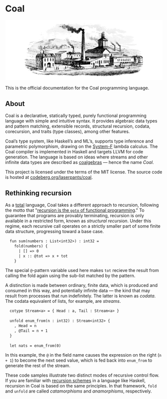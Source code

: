 # Coal

<img alt="Coal" src="assets/mine.jpg" />

This is the official documentation for the Coal programming language. 

## About

Coal is a declarative, statically typed, purely functional programming language with simple and intuitive syntax. It provides algebraic data types and pattern matching, extensible records, structural recursion, codata, corecursion, and traits (type classes), among other features. 

Coal’s type system, like Haskell’s and ML’s, supports type inference and parametric polymorphism, drawing on the [System-F](https://en.wikipedia.org/wiki/System_F) lambda calculus. The Coal compiler is implemented in Haskell and targets LLVM for code generation. The language is based on ideas where streams and other infinite data types are described as [coalgebras](https://coal-lang.org/data-and-codata/) — hence the name *Coal*.

This project is licensed under the terms of the MIT license. The source code is hosted at [codeberg.org/laserpants/coal](https://codeberg.org/laserpants/coal).


## Rethinking recursion

As a [total](https://en.wikipedia.org/wiki/Total_functional_programming) language, Coal takes a different approach to recursion, following the motto that "[recursion is the `goto` of functional programming](https://www.semanticscholar.org/paper/Functional-Programming-with-Bananas%2C-Lenses%2C-and-Meijer-Fokkinga/5db3c6793c07285bf0f5e95fe5a25f53e7488051)." To guarantee that programs are provably terminating, recursion is only available in a restricted form, known as *structural recursion*. Under this regime, each recursive call operates on a strictly smaller part of some finite data structure, progressing toward a base case. 

```
  fun sum(numbers : List<int32>) : int32 =
    fold(numbers) {
      | [] => 0 
      | x :: @tot => x + tot
    }
```

The special `@`-pattern variable used here makes `tot` recieve the result from calling the fold again using the sub-list matched by the pattern. 

A distinction is made between ordinary, finite data, which is produced and consumed in this way, and potentially infinite data &mdash; the kind that may result from processes that run indefinitely. The latter is known as *codata*. The codata equivalent of lists, for example, are *streams*.

```
  cotype Stream<a> = { Head : a, Tail : Stream<a> }

  unfold enum_from(n : int32) : Stream<int32> {
    , Head = n
    , @Tail = n + 1
  }

  let nats = enum_from(0)
```

In this example, the `@` in the field name causes the expression on the right (`n + 1`) to become the next seed value, which is fed back into `enum_from` to generate the rest of the stream.

These code samples illustrate two distinct modes of recursive control flow. If you are familiar with [recursion schemes](https://blog.sumtypeofway.com/posts/introduction-to-recursion-schemes.html) in a language like Haskell, recursion in Coal is based on the same principles. In that framework, `fold` and `unfold` are called *catamorphisms* and *anamorphisms*, respectively. 
